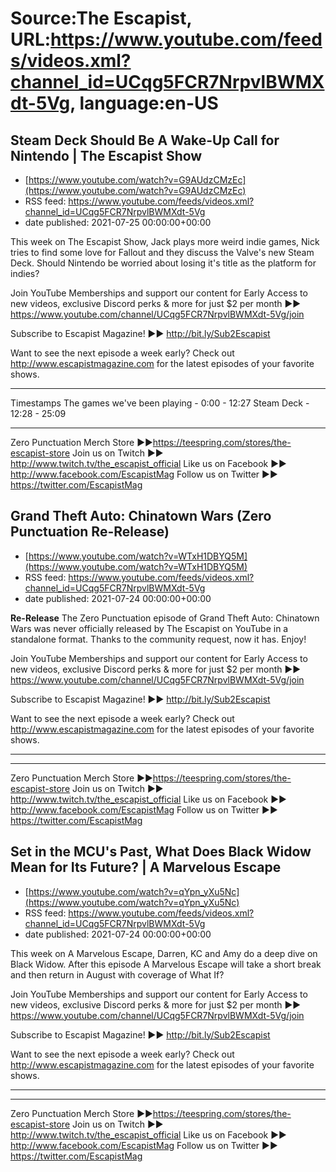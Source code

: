 # Source:The Escapist, URL:https://www.youtube.com/feeds/videos.xml?channel_id=UCqg5FCR7NrpvlBWMXdt-5Vg, language:en-US

## Steam Deck Should Be A Wake-Up Call for Nintendo | The Escapist Show
 - [https://www.youtube.com/watch?v=G9AUdzCMzEc](https://www.youtube.com/watch?v=G9AUdzCMzEc)
 - RSS feed: https://www.youtube.com/feeds/videos.xml?channel_id=UCqg5FCR7NrpvlBWMXdt-5Vg
 - date published: 2021-07-25 00:00:00+00:00

This week on The Escapist Show, Jack plays more weird indie games, Nick tries to find some love for Fallout and they discuss the Valve's new Steam Deck. Should Nintendo be worried about losing it's title as the platform for indies? 

Join YouTube Memberships and support our content for Early Access to new videos, exclusive Discord perks & more for just $2 per month ►► https://www.youtube.com/channel/UCqg5FCR7NrpvlBWMXdt-5Vg/join

Subscribe to Escapist Magazine! ►► http://bit.ly/Sub2Escapist

Want to see the next episode a week early? Check out http://www.escapistmagazine.com for the latest episodes of your favorite shows.

---
Timestamps
The games we've been playing - 0:00 - 12:27
Steam Deck - 12:28 - 25:09


---


Zero Punctuation Merch Store ►►https://teespring.com/stores/the-escapist-store
Join us on Twitch ►► http://www.twitch.tv/the_escapist_official
Like us on Facebook ►► http://www.facebook.com/EscapistMag
Follow us on Twitter ►► https://twitter.com/EscapistMag

## Grand Theft Auto: Chinatown Wars (Zero Punctuation Re-Release)
 - [https://www.youtube.com/watch?v=WTxH1DBYQ5M](https://www.youtube.com/watch?v=WTxH1DBYQ5M)
 - RSS feed: https://www.youtube.com/feeds/videos.xml?channel_id=UCqg5FCR7NrpvlBWMXdt-5Vg
 - date published: 2021-07-24 00:00:00+00:00

**Re-Release** The Zero Punctuation episode of Grand Theft Auto: Chinatown Wars was never officially released by The Escapist on YouTube in a standalone format. Thanks to the community request, now it has. Enjoy!

Join YouTube Memberships and support our content for Early Access to new videos, exclusive Discord perks & more for just $2 per month ►► https://www.youtube.com/channel/UCqg5FCR7NrpvlBWMXdt-5Vg/join

Subscribe to Escapist Magazine! ►► http://bit.ly/Sub2Escapist

Want to see the next episode a week early? Check out http://www.escapistmagazine.com for the latest episodes of your favorite shows.

---



---


Zero Punctuation Merch Store ►►https://teespring.com/stores/the-escapist-store
Join us on Twitch ►► http://www.twitch.tv/the_escapist_official
Like us on Facebook ►► http://www.facebook.com/EscapistMag
Follow us on Twitter ►► https://twitter.com/EscapistMag

## Set in the MCU's Past, What Does Black Widow Mean for Its Future? | A Marvelous Escape
 - [https://www.youtube.com/watch?v=qYpn_yXu5Nc](https://www.youtube.com/watch?v=qYpn_yXu5Nc)
 - RSS feed: https://www.youtube.com/feeds/videos.xml?channel_id=UCqg5FCR7NrpvlBWMXdt-5Vg
 - date published: 2021-07-24 00:00:00+00:00

This week on A Marvelous Escape, Darren, KC and Amy do a deep dive on Black Widow. After this episode A Marvelous Escape will take a short break and then return in August with coverage of What If?

Join YouTube Memberships and support our content for Early Access to new videos, exclusive Discord perks & more for just $2 per month ►► https://www.youtube.com/channel/UCqg5FCR7NrpvlBWMXdt-5Vg/join

Subscribe to Escapist Magazine! ►► http://bit.ly/Sub2Escapist

Want to see the next episode a week early? Check out http://www.escapistmagazine.com for the latest episodes of your favorite shows.

---



---


Zero Punctuation Merch Store ►►https://teespring.com/stores/the-escapist-store
Join us on Twitch ►► http://www.twitch.tv/the_escapist_official
Like us on Facebook ►► http://www.facebook.com/EscapistMag
Follow us on Twitter ►► https://twitter.com/EscapistMag

